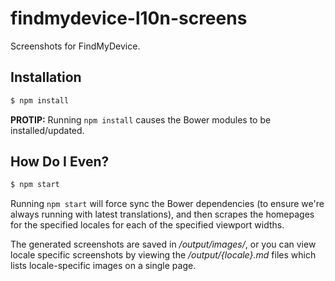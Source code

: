 # findmydevice-l10n-screens

Screenshots for FindMyDevice.

## Installation

```sh
$ npm install
```

**PROTIP:** Running `npm install` causes the Bower modules to be installed/updated.


## How Do I Even?

```sh
$ npm start
```

Running `npm start` will force sync the Bower dependencies (to ensure we're always running with latest translations), and then scrapes the homepages for the specified locales for each of the specified viewport widths.

The generated screenshots are saved in _/output/images/_, or you can view locale specific screenshots by viewing the _/output/{locale}.md_ files which lists locale-specific images on a single page.
